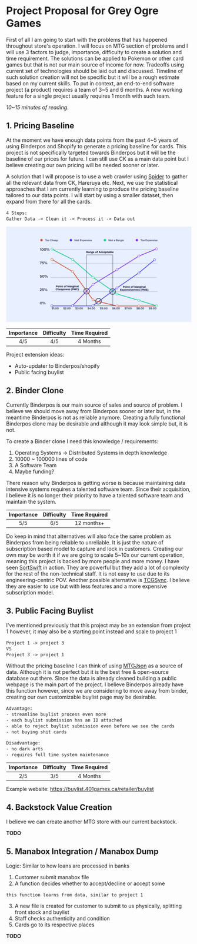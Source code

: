# Project Proposal for Grey Ogre Games
First of all I am going to start with the problems that has happened throughout store's operation. I will focus on MTG section of problems and I will use 3 factors to judge, importance, difficulty to create a solution and time requirement. The solutions can be applied to Pokemon or other card games but that is not our main source of income for now. Tradeoffs using current set of technologies should be laid out and discussed. Timeline of such solution creation will not be specific but it will be a rough estimate based on my current skills. To put in context, an end-to-end software project (a product) requires a team of 3~5 and 6 months. A new working feature for a single project usually requires 1 month with such team.

*10~15 minutes of reading*.

##  1. Pricing Baseline
At the moment we have enough data points from the past 4~5 years of using Binderpos and Shopify to generate a pricing baseline for cards. This project is not specifically targeted towards Binderpos but it will be the baseline of our prices for future. I can still use CK as a main data point but I believe creating our own pricing will be needed sooner or later. 

A solution that I will propose is to use a web crawler using [Spider](https://spider.cloud/) to gather all the relevant data from CK, Hareruya etc. Next, we use the statistical approaches that I am currently learning to produce the pricing baseline tailored to our data points. I will start by using a smaller dataset, then expand from there for all the cards. 
```
4 Steps:
Gather Data -> Clean it -> Process it -> Data out
```

![alt text](pricingsweetspot.jpg)

 Importance | Difficulty | Time Required 
 :---: | :---: | :---: 
4/5 | 4/5 | 4 Months

Project extension ideas:
 - Auto-updater to Binderpos/shopify
 - Public facing buylist

## 2. Binder Clone
Currently Binderpos is our main source of sales and source of problem. I believe we should move away from Binderpos sooner or later but, in the meantime Binderpos is not as reliable anymore. Creating a fully functional Binderpos clone may be desirable and although it may look simple but, it is not.

To create a Binder clone I need this knowledge / requirements:
1. Operating Systems -> Distributed Systems in depth knowledge
2. 10000 ~ 100000 lines of code
3. A Software Team
4. Maybe funding?

There reason why Binderpos is getting worse is because maintaining data intensive systems requires a talented software team. Since their acquisition, I believe it is no longer their priority to have a talented software team and maintain the system.

 Importance | Difficulty | Time Required 
 :---: | :---: | :---: 
 5/5 | 6/5 | 12 months+

 Do keep in mind that alternatives will also face the same problem as Binderpos from being reliable to unreliable. It is just the nature of subscription based model to capture and lock in customers. Creating our own may be worth it if we are going to scale 5~10x our current operation, meaning this project is backed by more people and more money. I have seen [SortSwift](https://www.sortswift.com/) in action. They are powerful but they add a lot of complexity for the rest of the non-technical staff. It is not easy to use due to its engineering-centric POV. Another possible alternative is [TCGSync](https://tcgsync.com/). I believe they are easier to use but with less features and a more expensive subscription model.

 ## 3. Public Facing Buylist
I've mentioned previously that this project may be an extension from project 1 however, it may also be a starting point instead and scale to project 1
```
Project 1 -> project 3
VS
Project 3 -> project 1
```

Without the pricing baseline I can think of using [MTGJson](https://mtgjson.com/) as a source of data. Although it is not perfect but it is the best free & open-source database out there. Since the data is already cleaned building a public webpage is the main part of the project. I believe Binderpos already have this function however, since we are considering to move away from binder, creating our own customizable buylist page may be desirable.
```
Advantage:
- streamline buylist process even more
- each buylist submission has an ID attached
- able to reject buylist submission even before we see the cards
- not buying shit cards
```
```
Disadvantage:
- no dark arts
- requires full time system maintenance
```
 Importance | Difficulty | Time Required 
 :---: | :---: | :---: 
 2/5 | 3/5 | 4 Months

Example website:
https://buylist.401games.ca/retailer/buylist

## 4. Backstock Value Creation
I believe we can create another MTG store with our current backstock. 

**TODO**

## 5. Manabox Integration / Manabox Dump
Logic:
Similar to how loans are processed in banks

1. Customer submit manabox file
2. A function decides whether to accept/decline or accept some
```
this function learns from data, similar to project 1
```
3. A new file is created for customer to submit to us physically, splitting front stock and buylist
4. Staff checks authenticity and condition
5. Cards go to its respective places

**TODO**